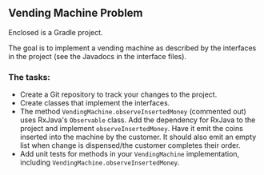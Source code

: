 ## Vending Machine Problem ##
Enclosed is a Gradle project.

The goal is to implement a vending machine as described by the interfaces in the project (see the Javadocs in the interface files).

### The tasks: ###

* Create a Git repository to track your changes to the project.
* Create classes that implement the interfaces.
* The method `VendingMachine.observeInsertedMoney` (commented out) uses RxJava's `Observable` class. Add the dependency for RxJava to the project and implement `observeInsertedMoney`. Have it emit the coins inserted into the machine by the customer. It should also emit an empty list when change is dispensed/the customer completes their order.
* Add unit tests for methods in your `VendingMachine` implementation, including `VendingMachine.observeInsertedMoney`.
